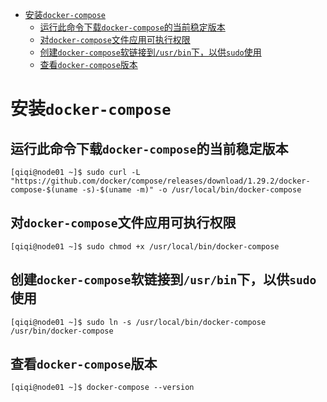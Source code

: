 - [安装`docker-compose`](#安装docker-compose)
  - [运行此命令下载`docker-compose`的当前稳定版本](#运行此命令下载docker-compose的当前稳定版本)
  - [对`docker-compose`文件应用可执行权限](#对docker-compose文件应用可执行权限)
  - [创建`docker-compose`软链接到`/usr/bin`下，以供`sudo`使用](#创建docker-compose软链接到usrbin下以供sudo使用)
  - [查看`docker-compose`版本](#查看docker-compose版本)

# 安装`docker-compose`

## 运行此命令下载`docker-compose`的当前稳定版本

```shell
[qiqi@node01 ~]$ sudo curl -L "https://github.com/docker/compose/releases/download/1.29.2/docker-compose-$(uname -s)-$(uname -m)" -o /usr/local/bin/docker-compose
```

## 对`docker-compose`文件应用可执行权限

```shell
[qiqi@node01 ~]$ sudo chmod +x /usr/local/bin/docker-compose
```

## 创建`docker-compose`软链接到`/usr/bin`下，以供`sudo`使用

```shell
[qiqi@node01 ~]$ sudo ln -s /usr/local/bin/docker-compose /usr/bin/docker-compose
```

## 查看`docker-compose`版本

```shell
[qiqi@node01 ~]$ docker-compose --version
```

